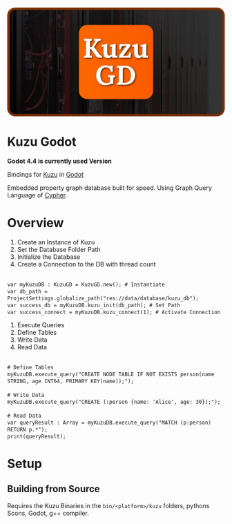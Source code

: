 ![Banner](Documentation/Assets/banner.png)

# Kuzu Godot

**Godot 4.4 is currently used Version**

Bindings for [Kuzu](https://github.com/kuzudb/kuzu) in [Godot](https://github.com/godotengine/godot)

Embedded property graph database built for speed. Using Graph Query Language of [Cypher](https://opencypher.org/resources/).

# Overview

1. Create an Instance of Kuzu
1. Set the Database Folder Path
1. Initialize the Database
1. Create a Connection to the DB with thread count

```gdscript

var myKuzuDB : KuzuGD = KuzuGD.new(); # Instantiate
var db_path = ProjectSettings.globalize_path("res://data/database/kuzu_db");
var success_db = myKuzuDB.kuzu_init(db_path); # Set Path
var success_connect = myKuzuDB.kuzu_connect(1); # Activate Connection

```

1. Execute Queries
1. Define Tables
1. Write Data
1. Read Data

```gdscript

# Define Tables
myKuzuDB.execute_query("CREATE NODE TABLE IF NOT EXISTS person(name STRING, age INT64, PRIMARY KEY(name));");

# Write Data
myKuzuDB.execute_query("CREATE (:person {name: 'Alice', age: 30});");

# Read Data
var queryResult : Array = myKuzuDB.execute_query("MATCH (p:person) RETURN p.*");
print(queryResult);

```

# Setup

## Building from Source

Requires the Kuzu Binaries in the `bin/<platform>/kuzu` folders, pythons Scons, Godot, g++ compiler.
